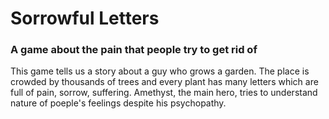 # Sorrowful Letters
### A game about the pain that people try to get rid of

This game tells us a story about a guy who grows a garden. The place is crowded by thousands of trees and every plant has many letters which are full of pain, sorrow, suffering. Amethyst, the main hero, tries to understand nature of poeple's feelings despite his psychopathy.
